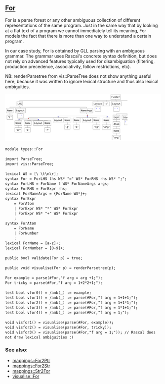 ## [For](https://github.com/grammarware/bx-parsing/blob/master/src/types/For.rsc)

For is a parse forest or any other ambiguous collection of different representations
of the same program. Just in the same way that by looking at a flat text of a program
we cannot immediately tell its meaning, For models the fact that there is more than one
way to understand a certain program.

In our case study, For is obtained by GLL parsing with an ambiguous grammar.
The grammar uses Rascal's concrete syntax definition, but does not rely on advanced
features typically used for disambiguation (filtering, production precedence,
associativity, follow restrictions, etc).

NB: renderParsetree from vis::ParseTree does not show anything useful here, because it was
written to ignore lexical structure and thus also lexical ambiguities.

![Example](https://github.com/grammarware/bx-parsing/raw/master/img/For.png)

```
module types::For

import ParseTree;
import vis::ParseTree;

lexical WS = [\ \t\n\r];
syntax For = ForLHS lhs WS* "=" WS* ForRHS rhs WS* ";";
syntax ForLHS = ForName f WS* ForNameArgs args;
syntax ForRHS = ForExpr rhs;
lexical ForNameArgs = {ForName WS*}+;
syntax ForExpr
    = ForAtom
    | ForExpr WS* "*" WS* ForExpr
    | ForExpr WS* "+" WS* ForExpr
    ;
syntax ForAtom
    = ForName
    | ForNumber
    ;
lexical ForName = [a-z]+;
lexical ForNumber = [0-9]+;

public bool validate(For p) = true;

public void visualise(For p) = renderParsetree(p);

For example = parse(#For,"f arg = arg +1;");
For tricky = parse(#For,"f arg = 1+2*2+1;");

test bool vfor0() = /amb(_) := example;
test bool vfor1() = /amb(_) := parse(#For,"f arg = 1+1+1;");
test bool vfor2() = /amb(_) := parse(#For,"f arg = 1+1*1;");
test bool vfor3() = /amb(_) := parse(#For,"f arg = 1*1+1;");
test bool vfor4() = /amb(_) := parse(#For,"f arg = 1;");

void visfor1() = visualise(parse(#For, example));
void visfor2() = visualise(parse(#For, tricky));
void visfor3() = visualise(parse(#For,"f arg = 1;")); // Rascal does not draw lexical ambiguities :(
```

### See also:
* [mappings::For2Ptr](https://github.com/grammarware/bx-parsing/blob/master/src/mappings/For2Ptr.rsc)
* [mappings::For2Str](https://github.com/grammarware/bx-parsing/blob/master/src/mappings/For2Str.rsc)
* [mappings::Str2For](https://github.com/grammarware/bx-parsing/blob/master/src/mappings/Str2For.rsc)
* [visualise::For](https://github.com/grammarware/bx-parsing/blob/master/src/visualise/For.rsc)
